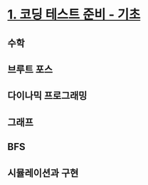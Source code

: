 # [1. 코딩 테스트 준비 - 기초](https://code.plus/course/51)
## 수학
## 브루트 포스
## 다이나믹 프로그래밍
## 그래프
## BFS
## 시뮬레이션과 구현
